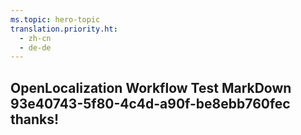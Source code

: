 ```yaml
---
ms.topic: hero-topic
translation.priority.ht: 
  - zh-cn
  - de-de
---
```

## OpenLocalization Workflow Test MarkDown 93e40743-5f80-4c4d-a90f-be8ebb760fec thanks!

